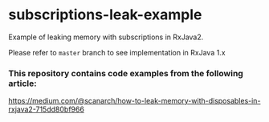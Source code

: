 # subscriptions-leak-example
Example of leaking memory with subscriptions in RxJava2.

Please refer to `master` branch to see implementation in RxJava 1.x

### This repository contains code examples from the following article: 

https://medium.com/@scanarch/how-to-leak-memory-with-disposables-in-rxjava2-715dd80bf966
